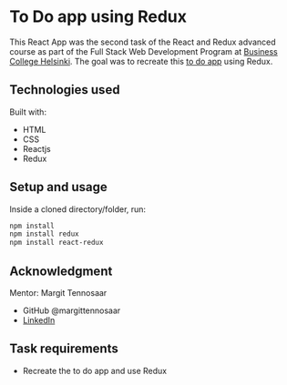 # To Do app using Redux

This React App was the second task of the React and Redux advanced course as part of the Full Stack Web Development Program at [Business College Helsinki](https://en.bc.fi/qualifications/full-stack-web-developer-program/). The goal was to recreate this [to do app](http://reacttodoapp-env.eba-pt3w52ga.eu-north-1.elasticbeanstalk.com/) using Redux.

## Technologies used

Built with:

- HTML
- CSS
- Reactjs
- Redux

## Setup and usage

Inside a cloned directory/folder, run:

```bash
npm install
npm install redux
npm install react-redux
```

## Acknowledgment

Mentor: Margit Tennosaar

- GitHub @margittennosaar
- [LinkedIn](https://www.linkedin.com/in/margittennosaar/)

## Task requirements

- Recreate the to do app and use Redux
